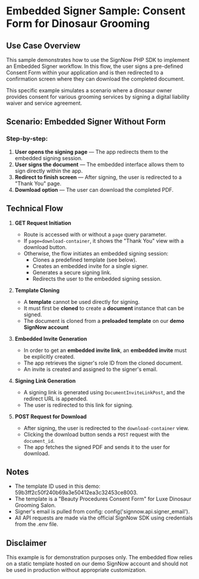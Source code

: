 # Embedded Signer Sample: Consent Form for Dinosaur Grooming

## Use Case Overview

This sample demonstrates how to use the SignNow PHP SDK to implement an Embedded Signer workflow. In this flow, the user signs a pre-defined Consent Form within your application and is then redirected to a confirmation screen where they can download the completed document.

This specific example simulates a scenario where a dinosaur owner provides consent for various grooming services by signing a digital liability waiver and service agreement.

## Scenario: Embedded Signer Without Form

### Step-by-step:
1. **User opens the signing page** — The app redirects them to the embedded signing session.
2. **User signs the document** — The embedded interface allows them to sign directly within the app.
3. **Redirect to finish screen** — After signing, the user is redirected to a "Thank You" page.
4. **Download option** — The user can download the completed PDF.

## Technical Flow

1. **GET Request Initiation**
    - Route is accessed with or without a `page` query parameter.
    - If `page=download-container`, it shows the "Thank You" view with a download button.
    - Otherwise, the flow initiates an embedded signing session:
        - Clones a predefined template (see below).
        - Creates an embedded invite for a single signer.
        - Generates a secure signing link.
        - Redirects the user to the embedded signing session.

2. **Template Cloning**
   - A **template** cannot be used directly for signing.
   - It must first be **cloned** to create a **document** instance that can be signed.
   - The document is cloned from a **preloaded template** on our **demo SignNow account**

3. **Embedded Invite Generation**
    - In order to get an **embedded invite link**, an **embedded invite** must be explicitly created.
    - The app retrieves the signer's role ID from the cloned document.
    - An invite is created and assigned to the signer's email.

4. **Signing Link Generation**
    - A signing link is generated using `DocumentInviteLinkPost`, and the redirect URL is appended.
    - The user is redirected to this link for signing.

5. **POST Request for Download**
    - After signing, the user is redirected to the `download-container` view.
    - Clicking the download button sends a `POST` request with the `document_id`.
    - The app fetches the signed PDF and sends it to the user for download.

## Notes
- The template ID used in this demo: 59b3ff2c50f240b69a3e50412ea3c32453ce8003.
- The template is a "Beauty Procedures Consent Form" for Luxe Dinosaur Grooming Salon.
- Signer's email is pulled from config: config('signnow.api.signer_email').
- All API requests are made via the official SignNow SDK using credentials from the .env file.

## Disclaimer
This example is for demonstration purposes only. The embedded flow relies on a static template hosted on our demo SignNow account and should not be used in production without appropriate customization.

